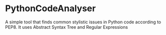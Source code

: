 # PythonCodeAnalyser
 A simple tool that finds common stylistic issues in Python code according to PEP8. It uses Abstract Syntax Tree and Regular Expressions
